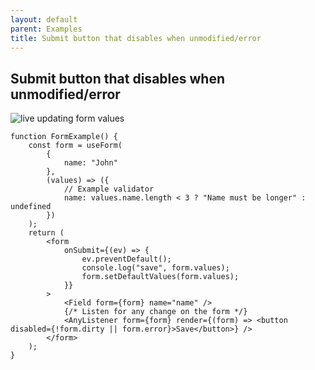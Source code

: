 ```yaml
---
layout: default
parent: Examples
title: Submit button that disables when unmodified/error
---
```


## Submit button that disables when unmodified/error

![live updating form values](/typed-react-form/images/submitbutton.gif)

```tsx
function FormExample() {
    const form = useForm(
        {
            name: "John"
        },
        (values) => ({
            // Example validator
            name: values.name.length < 3 ? "Name must be longer" : undefined
        })
    );
    return (
        <form
            onSubmit={(ev) => {
                ev.preventDefault();
                console.log("save", form.values);
                form.setDefaultValues(form.values);
            }}
        >
            <Field form={form} name="name" />
            {/* Listen for any change on the form */}
            <AnyListener form={form} render={(form) => <button disabled={!form.dirty || form.error}>Save</button>} />
        </form>
    );
}
```
